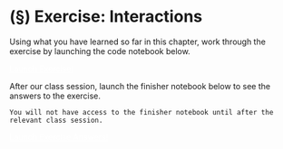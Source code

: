 # (&sect;) **Exercise:** Interactions

Using what you have learned so far in this chapter, work through the exercise by launching the code notebook below. 

<a href="https://colab.research.google.com/drive/1LoBrjp7oQ5taTSKopKqW_t-onKHn7f0T?usp=sharing" class="btn btn-primary" style="color:white;" target="_blank">Launch Exercise!</a>

After our class session, launch the finisher notebook below to see the answers to the exercise.

```{warning}
You will not have access to the finisher notebook until after the relevant class session.
```

<a href="https://colab.research.google.com/drive/1pHQU3ezTLq2FDXlKpGJLGm2qUVmKSVmO?usp=sharing" class="btn btn-primary" style="color:white;" target="_blank">Launch Exercise Answers!</a>
